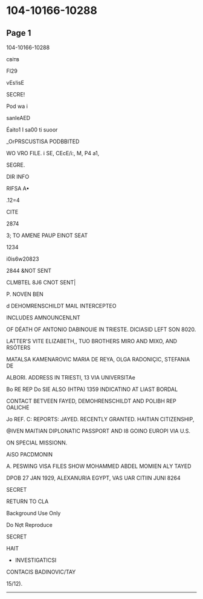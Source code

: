 # 104-10166-10288

## Page 1

104-10166-10288

світв

FI29

vEs!isE

SECRE!

Pod wa i

sanIeAED

Éaito1 I sa00 ti suoor

_OrPRSCUSTISA PODBBITED

WO VRO FILE. i SE, CEcE/i:, M, P4 a1,

SEGRE.

DIR INFO

RIFSA A•

.12=4

CITE

2874

3; TO AMENE PAUP EINOT SEAT

1234

i0is6w20823

2844 &NOT SENT

CLMBTEL 8J6 CNOT SENT|

P. NOVEN BEN

d DEHOMRENSCHILDT MAIL INTERCEPTEO

INCLUDES AMNOUNCENLNT

OF DÉATH OF ANTONIO DABINOUIE IN TRIESTE. DICIASID LEFT SON 8020.

LATTER'S VITE ELIZABETH,, TUO BROTHERS MIRO AND MIXO, AND RSÓTERS

MATALSA KAMENAROVIC MARIA DE REYA, OLGA RADONIÇIC, STEFANIA DE

ALBORI. ADDRESS IN TRIESTI, 13 VIA UNIVERSITAe

Bo RE REP Do SIE ALSO (HTPA) 1359 INDICATINO AT LIAST BORDAL

CONTACT BETVEEN FAYED, DEMOHRENSCHILDT AND POLIBH REP OALICHE

Jo REF. C: REPORTS: JAYED. RECENTLY GRANTED. HAITIAN CITIZENSHIP,

@IVEN MAITIAN DIPLONATIC PASSPORT AND I8 GOINO EUROPI VIA U.S.

ON SPECIAL MISSIONN.

AiSO PACDMONIN

A. PESWING VISA FILES SHOW MOHAMMED ABDEL MOMIEN ALY TAYED

DPOB 27 JAN 1929, ALEXANURIA EGYPT, VAS UAR CITIIN JUNI 8264

SECRET

RETURN TO CLA

Background Use Only

Do Nợt Reproduce

SECRET

HAIT

- INVESTIGATICSI

CONTACIS BADINOVIC/TAY

15/12).

---

